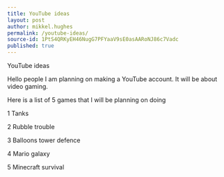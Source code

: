 ```yaml
---
title: YouTube ideas
layout: post
author: mikkel.hughes
permalink: /youtube-ideas/
source-id: 1PtS4QRKyEH46NugG7PFYaaV9sE0asAARoNJ86c7Vadc
published: true
---
```

YouTube ideas

Hello people I am planning on making a YouTube account. It will be about video gaming.

 Here is a list of 5 games that I will be planning on doing

1  Tanks

2 Rubble trouble

3   Balloons tower defence

4   Mario galaxy

5   Minecraft survival

 

